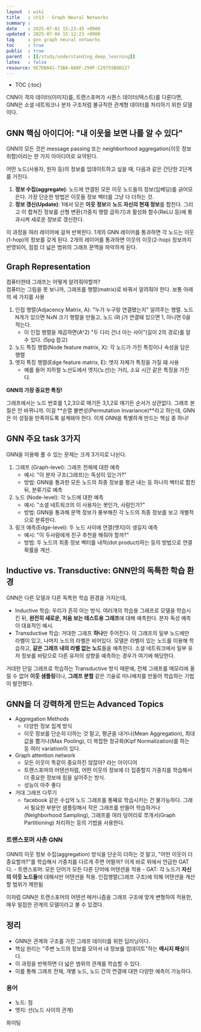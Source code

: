 ```yaml
---
layout  : wiki
title   : ch13 - Graph Neural Networks
summary : 
date    : 2025-07-01 15:23:45 +0900
updated : 2025-07-04 15:12:23 +0900
tag     : gnn graph neural networks
toc     : true
public  : true
parent  : [[/study/understanding_deep_learning]]
latex   : false
resource: 9E7DBA41-73BA-8A8F-299F-C29755B8D227
---
```

* TOC
{:toc}

CNN이 격자 데이터(이미지)를, 트랜스포머가 시퀀스 데이터(텍스트)를 다룬다면, GNN은 소셜 네트워크나 분자 구조처럼 불규칙한 관계형 데이터를 처리하기 위한 모델이다.

## GNN 핵심 아이디어: "내 이웃을 보면 나를 알 수 있다"
GNN의 모든 것은 message passing 또는 neighborhood aggregation(이웃 정보 취합)이라는 한 가지 아이디어로 요약된다.

어떤 노드(사용자, 원자 등)의 정보를 업데이트하고 싶을 때, 다음과 같은 간단한 2단계를 거친다.
1. **정보 수집(aggregate)**: 노드에 연결된 모든 이웃 노드들의 정보(임베딩)를 긁어모은다. 가장 단순한 방법은 이웃들 정보 벡터를 그냥 다 더하는 것.
2. **정보 갱신(Update)**: 1에서 모은 **이웃 정보**와 **노드 자신의 현재 정보**를 합친다. 그리고 이 합쳐진 정보를 선형 변환(가중치 행렬 곱하기)과 활성화 함수(ReLU 등)에 통과시켜 새로운 정보로 갱신한다.

이 과정을 여러 레이어에 걸쳐 반복한다. 1개의 GNN 레이어를 통과하면 각 노드는 이웃(1-hop)의 정보를 갖게 된다. 2개의 레이어를 통과하면 이웃의 이웃(2-hop) 정보까지 반영되어, 점점 더 넓은 범위의 그래프 문맥을 파악하게 된다.

## Graph Representation
컴퓨터한테 그래프는 어떻게 알려줘야할까?  
컴퓨터는 그림을 못 보니까, 그래프를 행렬(matrix)로 바꿔서 알려줘야 한다. 보통 아래의 세 가지를 사용
1. 인접 행렬(Adjacency Matrix, A): "누가 누구랑 연결됐는지" 알려주는 행렬. 노드 N개가 있으면 NxN 크기 행렬을 만들고, 노드 i와 j가 연결돼 있으면 1, 아니면 0을 적는다.
	- 이 인접 행렬을 제곱하면(A^2) "두 다리 건너 아는 사이"(길이 2의 경로)를 알 수 있다. (5pg 참고)
2. 노드 특징 행렬(Node feature matrix, X): 각 노드가 가진 특징이나 속성을 담은 행렬
3. 엣지 특징 행렬(Edge feature matrix, E): 엣지 자체가 특징을 가질 떄 사용
	- 예를 들어 지하철 노선도에서 엣지(노선)는 거리, 소요 시간 같은 특징을 가진다.

**GNN의 가장 중요한 특징!**

그래프에서는 노드 번호를 1,2,3으로 매기든 3,1,2로 매기든 순서가 상관없다. 그래프 본질은 안 바뀌니까. 이걸 **순열 불변성(Permutation Invariance)**라고 하는데, GNN은 이 성질을 만족하도록 설계돼야 한다. 이게 GNN을 특별하게 만드는 핵심 중 하나!

## GNN 주요 task 3가지
GNN을 이용해 풀 수 있는 문제는 크게 3가지로 나뉜다.
1. 그래프 (Graph-level): 그래프 전체에 대한 예측
	- 예시: "이 분자 구조(그래프)는 독성이 있는가?"
	- 방법: GNN을 통과한 모든 노드의 최종 정보를 평균 내는 등 하나의 벡터로 합친 뒤, 분류기로 예측
2. 노드 (Node-level): 각 노드에 대한 예측
	- 예시: "소셜 네트워크의 이 사용자는 봇인가, 사람인가?"
	- 방법: GNN을 통과해 문맥 정보가 풍부해진 각 노드의 최종 정보를 보고 개별적으로 분류한다.
3. 링크 예측(Edge-level): 두 노드 사이에 연결(엣지)이 생길지 예측
	- 예시: "이 두사람에게 친구 추천을 해줘야 할까?"
	- 방법: 두 노드의 최종 정보 벡터를 내적(dot product)하는 등의 방법으로 연결 확률을 계산.

## Inductive vs. Transductive: GNN만의 독특한 학습 환경
GNN은 다른 모델과 다른 독특한 학습 환경을 가지는데,

- Inductive 학습: 우리가 흔히 아는 방식. 여러개의 학습용 그래프로 모델을 학습시킨 뒤, **완전히 새로운, 처음 보는 테스트용 그래프**에 대해 예측한다. 분자 독성 예측이 대표적인 예시.
- Transductive 학습: 거대한 그래프 **하나**만 주어진다. 이 그래프의 일부 노드에만 라벨이 있고, 나머지 노드의 라벨은 비어있다. 모델은 라벨이 있는 노드를 이용해 학습하고, **같은 그래프 내의 라벨 없는 노드**들을 예측한다. 소셜 네트워크에서 일부 유저 정보를 바탕으로 다른 유저의 성향을 예측하는 경우가 여기에 해당한다.

거대한 단일 그래프로 학습하는 Transductive 방식 때문에, 전체 그래프를 메모리에 올릴 수 없어 **이웃 샘플링**이나, **그래프 분할** 같은 기술로 미니배치를 만들어 학습하는 기법이 발전했다.

## GNN을 더 강력하게 만드는 Advanced Topics
- Aggregation Methods
	- 다양한 정보 집계 방식
	- 이웃 정보를 단순히 더하는 것 말고, 평균을 내거나(Mean Aggregation), 최대값을 뽑거나(Max Pooling), 더 복잡한 정규화(Kipf Normalization)를 하는 등 여러 variation이 있다.
- Graph attention network
	- 모든 이웃이 똑같이 중요하진 않잖아? 라는 아이디어
	- 트랜스포머의 어텐션처럼, 어떤 이웃의 정보에 더 집중할지 가중치를 학습해서 더 중요한 정보에 힘을 실어주는 방식.
	- 성능이 아주 좋다
- 거대 그래프 다루기
	- facebook 같은 수십억 노드 그래프를 통째로 학습시키는 건 불가능하다. 그래서 필요한 부분만 샘플링해서 작은 그래프를 만들어 학습하거나(Neighborhood Sampling), 그래프를 여러 덩어리로 쪼개서(Graph Partitioning) 처리하는 등의 기법을 사용한다.


### 트랜스포머 사촌 GNN
GNN의 이웃 정보 수집(aggregation) 방식을 단순히 더하는 것 말고, "어떤 이웃이 더 중요할까?"를 학습해서 가중치를 다르게 주면 어떨까? 이게 바로 위에서 언급한 GAT다.
	- 트랜스포머: 모든 단어가 모든 다른 단어에 어텐션을 적용
	- GAT: 각 노드가 **자신의 이웃 노드들**에 대해서만 어텐션을 적용. 인접행렬(그래프 구조)에 의해 어텐션을 계산할 범위가 제한됨

이처럼 GNN은 트랜스포머의 어텐션 메커니즘을 그래프 구조에 맞게 변형하여 적용한, 매우 밀접한 관계의 모델이라고 볼 수 있겠다.

## 정리
- GNN은 관계와 구조를 가진 그래프 데이터를 위한 딥러닝이다.
- 핵심 원리는 "주변 노드의 정보를 모아서 내 정보를 업데이트"하는 **메시지 패싱**이다.
- 이 과정을 반복하면 더 넓은 범위의 관계를 학습할 수 있다.
- 이를 통해 그래프 전체, 개별 노드, 노드 간의 연결에 대한 다양한 예측이 가능하다.

### 용어
- 노드: 점
- 엣지: 선(노드 사이의 관계)


화이팅
